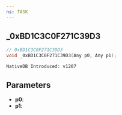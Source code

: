 ```yaml
---
ns: TASK
---
```

## _0xBD1C3C0F271C39D3

```c
// 0xBD1C3C0F271C39D3
void _0xBD1C3C0F271C39D3(Any p0, Any p1);
```

```
NativeDB Introduced: v1207
```

## Parameters
* **p0**:
* **p1**:
